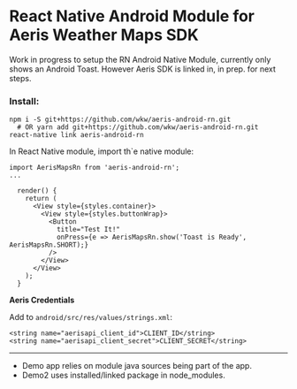 React Native Android Module for Aeris Weather Maps SDK
======================================================

Work in progress to setup the RN Android Native Module, currently only shows an Android Toast.
However Aeris SDK is linked in, in prep. for next steps.

### Install:

```
npm i -S git+https://github.com/wkw/aeris-android-rn.git
  # OR yarn add git+https://github.com/wkw/aeris-android-rn.git
react-native link aeris-android-rn
```

In React Native module, import th`e native module:

```
import AerisMapsRn from 'aeris-android-rn';
...

  render() {
    return (
      <View style={styles.container}>
        <View style={styles.buttonWrap}>
          <Button
            title="Test It!"
            onPress={e => AerisMapsRn.show('Toast is Ready', AerisMapsRn.SHORT);}
          />
        </View>
      </View>
    );
  }
```

**Aeris Credentials**

Add to `android/src/res/values/strings.xml`:

```
<string name="aerisapi_client_id">CLIENT_ID</string>
<string name="aerisapi_client_secret">CLIENT_SECRET</string>
```

--------------------------------------------------------------

- Demo app relies on module java sources being part of the app.
- Demo2 uses installed/linked package in node_modules.
